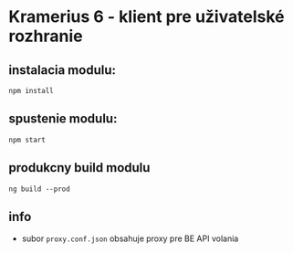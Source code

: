 # Kramerius 6 - klient pre uživatelské rozhranie

## instalacia modulu:
```
npm install
```

## spustenie modulu:
```
npm start
```

## produkcny build modulu
```
ng build --prod
```

## info
- subor `proxy.conf.json` obsahuje proxy pre BE API volania


